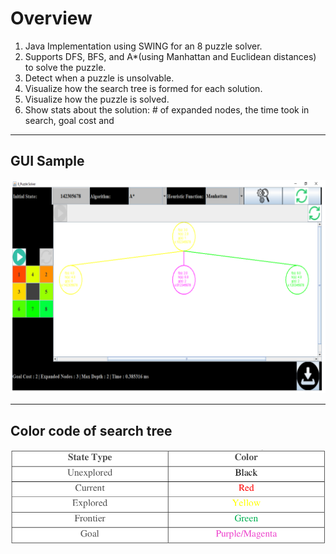 # Overview

1. Java Implementation using SWING for an 8 puzzle solver.
2. Supports DFS, BFS, and A*(using Manhattan and Euclidean distances) to solve the puzzle.
3. Detect when a puzzle is unsolvable.
4. Visualize how the search tree is formed for each solution.
5. Visualize how the puzzle is solved.
6. Show stats about the solution: # of expanded nodes, the time took in search, goal cost and 
---

## GUI Sample

![Gui Sample Image](gui.png)

---
## Color code of search tree

![Color code of search tree](tree.png)



